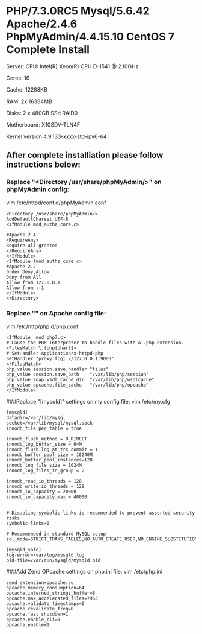 # PHP/7.3.0RC5 Mysql/5.6.42 Apache/2.4.6 PhpMyAdmin/4.4.15.10 CentOS 7 Complete Install
Server:
CPU: Intel(R) Xeon(R) CPU D-1541 @ 2.10GHz

Cores: 16

Cache: 12288KB

RAM: 2x 16384MB 

Disks: 2 x 480GB SSd RAID0

Motherboard: X10SDV-TLN4F


Kernel version
4.9.133-xxxx-std-ipv6-64

## After complete installiation please follow instructions below:

### Replace "<Directory /usr/share/phpMyAdmin/>" on phpMyAdmin config:
vim /etc/httpd/conf.d/phpMyAdmin.conf
 
```
<Directory /usr/share/phpMyAdmin/>
AddDefaultCharset UTF-8
<IfModule mod_authz_core.c>
	
#Apache 2.4
<RequireAny>
Require all granted
</RequireAny>
</IfModule>
<IfModule !mod_authz_core.c>
#Apache 2.2
Order Deny,Allow
Deny from All
Allow from 127.0.0.1
Allow from ::1
</IfModule>
</Directory>
```

### Replace "<IfModule  mod_php7.c>" on Apache config file:
vim /etc/http/php.d/php.conf

```
<IfModule  mod_php7.c>
# Cause the PHP interpreter to handle files with a .php extension.
<FilesMatch \.(php|phar)$>
# SetHandler application/x-httpd-php
SetHandler "proxy:fcgi://127.0.0.1:9000"
</FilesMatch>
php_value session.save_handler "files" 
php_value session.save_path    "/var/lib/php/session" 
php_value soap.wsdl_cache_dir  "/var/lib/php/wsdlcache" 
php_value opcache.file_cache   "/var/lib/php/opcache" 
</IfModule>
```

###Replace "[mysqld]" settings on my config file:
vim /etc/my.cfg

```
[mysqld]
datadir=/var/lib/mysql
socket=/var/lib/mysql/mysql.sock
innodb_file_per_table = true

innodb_flush_method = O_DIRECT
innodb_log_buffer_size = 64M
innodb_flush_log_at_trx_commit = 1
innodb_buffer_pool_size = 10240M
innodb_buffer_pool_instances=128
innodb_log_file_size = 1024M
innodb_log_files_in_group = 2

innodb_read_io_threads = 128
innodb_write_io_threads = 128
innodb_io_capacity = 20000
innodb_io_capacity_max = 40000


# Disabling symbolic-links is recommended to prevent assorted security risks
symbolic-links=0

# Recommended in standard MySQL setup
sql_mode=STRICT_TRANS_TABLES,NO_AUTO_CREATE_USER,NO_ENGINE_SUBSTITUTION

[mysqld_safe]
log-error=/var/log/mysqld.log
pid-file=/var/run/mysqld/mysqld.pid
```

###Add Zend OPcache settings on php.ini file:
vim /etc/php.ini

```
zend_extension=opcache.so
opcache.memory_consumption=64
opcache.interned_strings_buffer=8
opcache.max_accelerated_files=7963
opcache.validate_timestamps=0
opcache.revalidate_freq=0
opcache.fast_shutdown=1
opcache.enable_cli=0
opcache.enable=1
```
